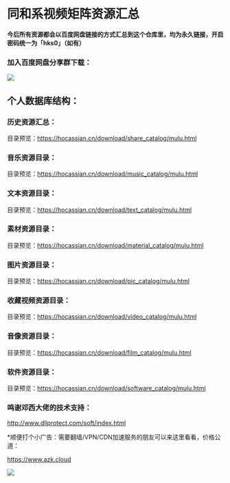 # 同和系视频矩阵资源汇总

**今后所有资源都会以百度网盘链接的方式汇总到这个仓库里，均为永久链接，开启密码统一为「hks0」（如有）**

### 加入百度网盘分享群下载：

[![](https://hocassian.cn/download/baiduyun_qrcodeA.png)](https://hocassian.cn/download/baiduyun_qrcodeA.png "群组链接")

## 个人数据库结构：

### 历史资源汇总：

目录预览：<https://hocassian.cn/download/share_catalog/mulu.html>

### 音乐资源目录：

目录预览：<https://hocassian.cn/download/music_catalog/mulu.html>

### 文本资源目录：

目录预览：<https://hocassian.cn/download/text_catalog/mulu.html>

### 素材资源目录：

目录预览：<https://hocassian.cn/download/material_catalog/mulu.html>

### 图片资源目录：

目录预览：<https://hocassian.cn/download/pic_catalog/mulu.html>

### 收藏视频资源目录：

目录预览：<https://hocassian.cn/download/video_catalog/mulu.html>

### 音像资源目录：

目录预览：<https://hocassian.cn/download/film_catalog/mulu.html>

### 软件资源目录：

目录预览：<https://hocassian.cn/download/software_catalog/mulu.html>

### 鸣谢邓西大佬的技术支持：

<http://www.dllprotect.com/soft/index.html>

*顺便打个小广告：需要翻墙/VPN/CDN加速服务的朋友可以来这里看看，价格公道：

<https://www.azk.cloud>

[![](https://hocassian.cn/download/vpn_discount.png)](https://hocassian.cn/download/vpn_discount.png "优惠信息")
